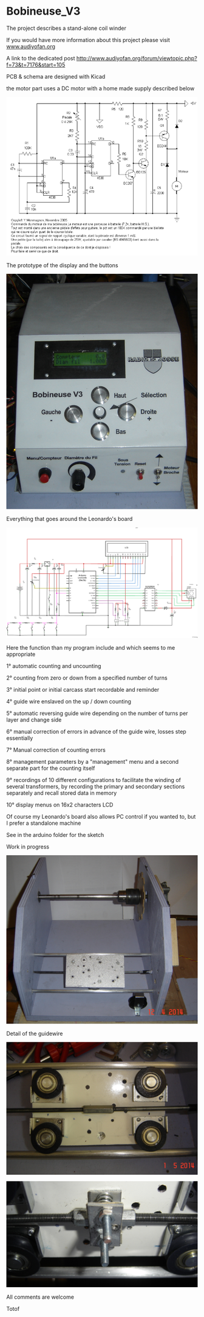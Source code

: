 Bobineuse_V3
============

The project describes a stand-alone coil winder

If you would have more information about this project please visit 
www.audiyofan.org

A link to the dedicated post 
http://www.audiyofan.org/forum/viewtopic.php?f=73&t=7176&start=105


PCB & schema are designed with Kicad

the motor part uses a DC motor with a home made supply described below

![](schematics/Moteur.gif)

The prototype of the display and the buttons

![](images/Facade_bobineuse_V3_montee.JPG)

Everything that goes around the Leonardo's board

![](schematics/Bobineuse_schema_petit.png)

Here the function than my program include and which seems to me appropriate

 1° automatic counting and uncounting
 
 2° counting from zero or down from a specified number of turns
 
 3° initial point or initial carcass start recordable and reminder 
 
 4° guide wire enslaved on the up / down counting
 
 5° automatic reversing guide wire depending on the number of turns per layer and change side
 
 6° manual correction of errors in advance of the guide wire, losses step essentially
 
 7° Manual correction of counting errors
 
 8° management parameters by a "management" menu and a second separate part for the counting itself
 
 9° recordings of 10 different configurations to facilitate the winding of several transformers,
    by recording the primary and secondary sections separately and recall stored data in memory
    
10° display menus on 16x2 characters LCD

Of course my Leonardo's board also allows PC control if you wanted to, but I prefer a
standalone machine

See in the arduino folder for the sketch

Work in progress

![](images/Reconstruction_bobineuse_V3_5.JPG)

Detail of the guidewire

![](images/Chariot_guide_fil_1.JPG)

![](images/Ecrou_guide_fil.JPG)

All comments are welcome

Totof
